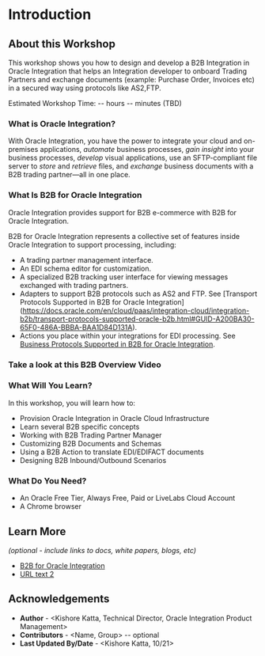 # Introduction

## About this Workshop

This workshop shows you how to design and develop a B2B Integration in Oracle Integration that helps an Integration developer to onboard Trading Partners and exchange documents (example: Purchase Order, Invoices etc) in a secured way using protocols like AS2,FTP.

Estimated Workshop Time: -- hours -- minutes (TBD)

### What is Oracle Integration?
With Oracle Integration, you have the power to integrate your cloud and on-premises applications, *automate* business processes, *gain insight* into your business processes, *develop* visual applications, use an SFTP-compliant file server to *store* and *retrieve* files, and *exchange* business documents with a B2B trading partner—all in one place.

### What Is B2B for Oracle Integration
Oracle Integration provides support for B2B e-commerce with B2B for Oracle Integration.

B2B for Oracle Integration represents a collective set of features inside Oracle Integration to support processing, including:
* A trading partner management interface.
* An EDI schema editor for customization.
* A specialized B2B tracking user interface for viewing messages exchanged with trading partners.
* Adapters to support B2B protocols such as AS2 and FTP. See [Transport Protocols Supported in B2B for Oracle Integration] (https://docs.oracle.com/en/cloud/paas/integration-cloud/integration-b2b/transport-protocols-supported-oracle-b2b.html#GUID-A200BA30-65F0-486A-BBBA-BAA1D84D131A).
* Actions you place within your integrations for EDI processing. See [Business Protocols Supported in B2B for Oracle Integration](https://docs.oracle.com/en/cloud/paas/integration-cloud/integration-b2b/business-protocols-supported-oracle-b2b.html#GUID-CBAF3DC2-0A64-4AC4-BD2D-4F940223DC9A).


### Take a look at this B2B Overview Video

  [](youtube:hpDwmLCdpsY)

### What Will You Learn?

In this workshop, you will learn how to:
* Provision Oracle Integration in Oracle Cloud Infrastructure
* Learn several B2B specific concepts
* Working with B2B Trading Partner Manager
* Customizing B2B Documents and Schemas
* Using a B2B Action to translate EDI/EDIFACT documents
* Designing B2B Inbound/Outbound Scenarios


### What Do You Need?

* An Oracle Free Tier, Always Free, Paid or LiveLabs Cloud Account
* A Chrome browser

## Learn More

*(optional - include links to docs, white papers, blogs, etc)*

* [B2B for Oracle Integration](https://docs.oracle.com/en/cloud/paas/integration-cloud/btob.html)
* [URL text 2](http://docs.oracle.com)

## Acknowledgements
* **Author** - <Kishore Katta, Technical Director, Oracle Integration Product Management>
* **Contributors** -  <Name, Group> -- optional
* **Last Updated By/Date** - <Kishore Katta, 10/21>
